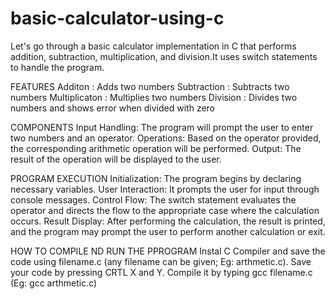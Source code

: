 # basic-calculator-using-c
Let's go through a basic calculator implementation in C that performs addition, subtraction, multiplication, and division.It uses switch statements to handle the program.

FEATURES
Additon : Adds two numbers
Subtraction : Subtracts two numbers
Multiplicaton : Multiplies two numbers
Division : Divides two numbers and shows error when divided with zero

COMPONENTS
Input Handling: The program will prompt the user to enter two numbers and an operator.
Operations: Based on the operator provided, the corresponding arithmetic operation will be performed.
Output: The result of the operation will be displayed to the user.

PROGRAM EXECUTION
Initialization: The program begins by declaring necessary variables.
User Interaction: It prompts the user for input through console messages.
Control Flow: The switch statement evaluates the operator and directs the flow to the appropriate case where the calculation occurs.
Result Display: After performing the calculation, the result is printed, and the program may prompt the user to perform another calculation or exit.

HOW TO COMPILE ND RUN THE PPROGRAM
Instal C Compiler and save the code using filename.c (any filename can be given; Eg: arthmetic.c). Save your code by pressing CRTL X and Y. Compile it by typing gcc filename.c (Eg: gcc arthmetic.c)

